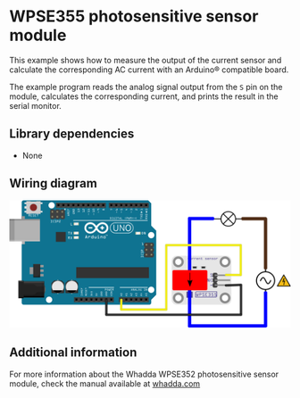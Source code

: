 # WPSE355 photosensitive sensor module
This example shows how to measure the output of the current sensor and calculate the corresponding AC current with an Arduino® compatible board.

The example program reads the analog signal output from the ```S``` pin on the module, calculates the corresponding current, and prints the result in the serial monitor.

## Library dependencies
* None

## Wiring diagram
![](./wiring_diagram_bb.png)

## Additional information
  For more information about the Whadda WPSE352 photosensitive sensor module, check the manual available at [whadda.com](https://whadda.com)
